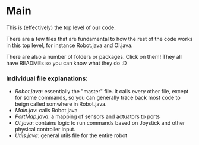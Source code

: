 # Main

This is (effectively) the top level of our code.

There are a few files that are fundamental to how the rest of the code works in this top level, for instance Robot.java and OI.java.

There are also a number of folders or packages. Click on them! They all have READMEs so you can know what they do :D

### Individual file explanations:
- _Robot.java_: essentially the "master" file. It calls every other file, except for some commands, so you can generally trace back most code to beign called somwhere in Robot.java.<enter>
- _Main.jav_: calls Robot.java
- _PortMap.java_: a mapping of sensors and actuators to ports
- _OI.java_: contains logic to run commands based on Joystick and other physical controller input.
- _Utils.java_: general utils file for the entire robot
